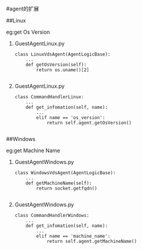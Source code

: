 #agent的扩展

##Linux

eg:get Os Version

1. GuestAgentLinux.py<br/>

    ```
    class LinuxVdsAgent(AgentLogicBase):
        ...
        def getOsVersion(self):
            return os.uname()[2]
        
    ```
2. GuestAgentLinux.py<br/>
    
    ```
    class CommandHandlerLinux:
        ...
        def get_infomation(self, name):
            ...
            elif name == 'os_version':
                return self.agent.getOsVersion()
                
    ```
    



##Windows

eg:get Machine Name

1. GuestAgentWindows.py<br/>

    ```
    class WindowsVdsAgent(AgentLogicBase):
        ...
        def getMachineName(self):
            return socket.getfqdn()
        
    ```
2. GuestAgentWindows.py<br/>
    
    ```
    class CommandHandlerWindows:
        ...
        def get_infomation(self, name):
            ...
            elif name == 'machine_name':
                return self.agent.getMachineName()
                
    ```
    